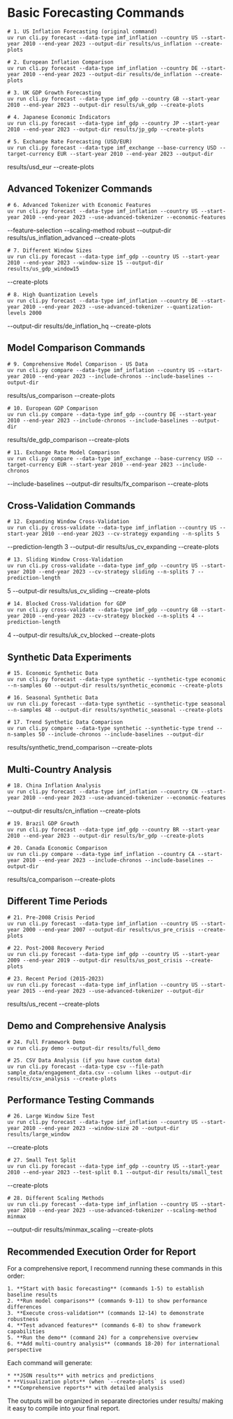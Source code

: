 # Basic Forecasting Commands

```
# 1. US Inflation Forecasting (original command)
uv run cli.py forecast --data-type imf_inflation --country US --start-year 2010 --end-year 2023 --output-dir results/us_inflation --create-plots

# 2. European Inflation Comparison
uv run cli.py forecast --data-type imf_inflation --country DE --start-year 2010 --end-year 2023 --output-dir results/de_inflation --create-plots

# 3. UK GDP Growth Forecasting
uv run cli.py forecast --data-type imf_gdp --country GB --start-year 2010 --end-year 2023 --output-dir results/uk_gdp --create-plots

# 4. Japanese Economic Indicators
uv run cli.py forecast --data-type imf_gdp --country JP --start-year 2010 --end-year 2023 --output-dir results/jp_gdp --create-plots

# 5. Exchange Rate Forecasting (USD/EUR)
uv run cli.py forecast --data-type imf_exchange --base-currency USD --target-currency EUR --start-year 2010 --end-year 2023 --output-dir
```

results/usd_eur --create-plots

## Advanced Tokenizer Commands

```
# 6. Advanced Tokenizer with Economic Features
uv run cli.py forecast --data-type imf_inflation --country US --start-year 2010 --end-year 2023 --use-advanced-tokenizer --economic-features
```

--feature-selection --scaling-method robust --output-dir results/us_inflation_advanced --create-plots

```
# 7. Different Window Sizes
uv run cli.py forecast --data-type imf_gdp --country US --start-year 2010 --end-year 2023 --window-size 15 --output-dir results/us_gdp_window15
```

--create-plots

```
# 8. High Quantization Levels
uv run cli.py forecast --data-type imf_inflation --country DE --start-year 2010 --end-year 2023 --use-advanced-tokenizer --quantization-levels 2000
```

--output-dir results/de_inflation_hq --create-plots

## Model Comparison Commands

```
# 9. Comprehensive Model Comparison - US Data
uv run cli.py compare --data-type imf_inflation --country US --start-year 2010 --end-year 2023 --include-chronos --include-baselines --output-dir
```

results/us_comparison --create-plots

```
# 10. European GDP Comparison
uv run cli.py compare --data-type imf_gdp --country DE --start-year 2010 --end-year 2023 --include-chronos --include-baselines --output-dir
```

results/de_gdp_comparison --create-plots

```
# 11. Exchange Rate Model Comparison
uv run cli.py compare --data-type imf_exchange --base-currency USD --target-currency EUR --start-year 2010 --end-year 2023 --include-chronos
```

--include-baselines --output-dir results/fx_comparison --create-plots

## Cross-Validation Commands

```
# 12. Expanding Window Cross-Validation
uv run cli.py cross-validate --data-type imf_inflation --country US --start-year 2010 --end-year 2023 --cv-strategy expanding --n-splits 5
```

--prediction-length 3 --output-dir results/us_cv_expanding --create-plots

```
# 13. Sliding Window Cross-Validation
uv run cli.py cross-validate --data-type imf_gdp --country US --start-year 2010 --end-year 2023 --cv-strategy sliding --n-splits 7 --prediction-length
```

5 --output-dir results/us_cv_sliding --create-plots

```
# 14. Blocked Cross-Validation for GDP
uv run cli.py cross-validate --data-type imf_gdp --country GB --start-year 2010 --end-year 2023 --cv-strategy blocked --n-splits 4 --prediction-length
```

4 --output-dir results/uk_cv_blocked --create-plots

## Synthetic Data Experiments

```
# 15. Economic Synthetic Data
uv run cli.py forecast --data-type synthetic --synthetic-type economic --n-samples 60 --output-dir results/synthetic_economic --create-plots

# 16. Seasonal Synthetic Data
uv run cli.py forecast --data-type synthetic --synthetic-type seasonal --n-samples 48 --output-dir results/synthetic_seasonal --create-plots

# 17. Trend Synthetic Data Comparison
uv run cli.py compare --data-type synthetic --synthetic-type trend --n-samples 50 --include-chronos --include-baselines --output-dir
```

results/synthetic_trend_comparison --create-plots

## Multi-Country Analysis

```
# 18. China Inflation Analysis
uv run cli.py forecast --data-type imf_inflation --country CN --start-year 2010 --end-year 2023 --use-advanced-tokenizer --economic-features
```

--output-dir results/cn_inflation --create-plots

```
# 19. Brazil GDP Growth
uv run cli.py forecast --data-type imf_gdp --country BR --start-year 2010 --end-year 2023 --output-dir results/br_gdp --create-plots

# 20. Canada Economic Comparison
uv run cli.py compare --data-type imf_inflation --country CA --start-year 2010 --end-year 2023 --include-chronos --include-baselines --output-dir
```

results/ca_comparison --create-plots

## Different Time Periods

```
# 21. Pre-2008 Crisis Period
uv run cli.py forecast --data-type imf_inflation --country US --start-year 2000 --end-year 2007 --output-dir results/us_pre_crisis --create-plots

# 22. Post-2008 Recovery Period
uv run cli.py forecast --data-type imf_gdp --country US --start-year 2009 --end-year 2019 --output-dir results/us_post_crisis --create-plots

# 23. Recent Period (2015-2023)
uv run cli.py forecast --data-type imf_inflation --country US --start-year 2015 --end-year 2023 --use-advanced-tokenizer --output-dir
```

results/us_recent --create-plots

## Demo and Comprehensive Analysis

```
# 24. Full Framework Demo
uv run cli.py demo --output-dir results/full_demo

# 25. CSV Data Analysis (if you have custom data)
uv run cli.py forecast --data-type csv --file-path sample_data/engagement_data.csv --column likes --output-dir results/csv_analysis --create-plots
```

## Performance Testing Commands

```
# 26. Large Window Size Test
uv run cli.py forecast --data-type imf_inflation --country US --start-year 2010 --end-year 2023 --window-size 20 --output-dir results/large_window
```

--create-plots

```
# 27. Small Test Split
uv run cli.py forecast --data-type imf_gdp --country US --start-year 2010 --end-year 2023 --test-split 0.1 --output-dir results/small_test
```

--create-plots

```
# 28. Different Scaling Methods
uv run cli.py forecast --data-type imf_inflation --country US --start-year 2010 --end-year 2023 --use-advanced-tokenizer --scaling-method minmax
```

--output-dir results/minmax_scaling --create-plots

## Recommended Execution Order for Report

For a comprehensive report, I recommend running these commands in this order:

```
1. **Start with basic forecasting** (commands 1-5) to establish baseline results
2. **Run model comparisons** (commands 9-11) to show performance differences
3. **Execute cross-validation** (commands 12-14) to demonstrate robustness
4. **Test advanced features** (commands 6-8) to show framework capabilities
5. **Run the demo** (command 24) for a comprehensive overview
6. **Add multi-country analysis** (commands 18-20) for international perspective
```

Each command will generate:

```
* **JSON results** with metrics and predictions
* **Visualization plots** (when `--create-plots` is used)
* **Comprehensive reports** with detailed analysis
```

The outputs will be organized in separate directories under results/ making it easy to compile into your final report.
